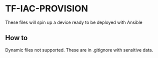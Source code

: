 # TF-IAC-PROVISION

These files will spin up a device ready to be deployed with Ansible

## How to
Dynamic files not supported. These are in .gitignore with sensitive data.
